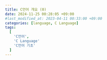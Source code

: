 ```yaml
---
title: C언어 개요 (0)
date: 2024-11-25 00:28:05 +09:00
#last_modified_at: 2023-04-11 00:33:00 +09:00
categories: [language, C Language]
tags:
  [
    'C언어',
    'C Language'
    'C언어 기초'
  ]
---
```



